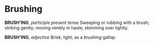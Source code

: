 # Brushing

**BRUSH'ING**, _participle present tense_ Sweeping or rubbing with a brush; striking gently; moving nimbly in haste; skimming over lightly.

**BRUSH'ING**, _adjective_ Brisk; light; as a _brushing_ gallop.